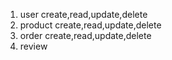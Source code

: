 1. user create,read,update,delete
2. product create,read,update,delete
3. order create,read,update,delete
4. review
